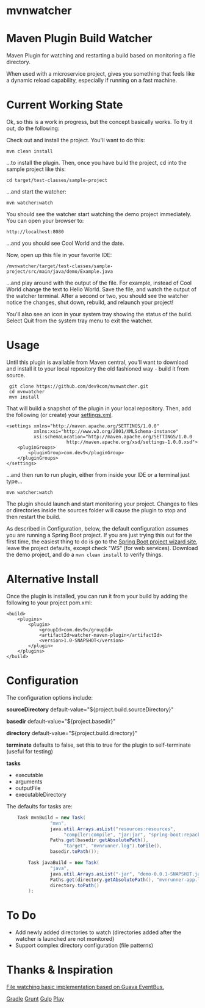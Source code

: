 # mvnwatcher

Maven Plugin Build Watcher
==========================

Maven Plugin for watching and restarting a build based on monitoring a file directory.  

When used with a microservice project, gives you something that feels like a dynamic reload capability, 
especially if running on a fast machine.  


Current Working State
=====================

Ok, so this is a work in progress, but the concept basically works.  To try it out, do the following:

Check out and install the project.  You'll want to do this:

    mvn clean install
   
...to install the plugin.  Then, once you have build the project, cd into the sample project like this:

    cd target/test-classes/sample-project

...and start the watcher:

    mvn watcher:watch
   
You should see the watcher start watching the demo project immediately.  You can open your browser to:

    http://localhost:8080

...and you should see Cool World and the date.

Now, open up this file in your favorite IDE:

    /mvnwatcher/target/test-classes/sample-project/src/main/java/demo/Example.java
   
...and play around with the output of the file.  For example, instead of Cool World change the text to Hello World.
Save the file, and watch the output of the watcher terminal.  After a second or two, you should see the watcher notice
the changes, shut down, rebuild, and relaunch your project!

You'll also see an icon in your system tray showing the status of the build.  Select Quit from the system tray menu
to exit the watcher.

Usage
=====

Until this plugin is available from Maven central, you'll want to download and install it to your local repository
the old fashioned way - build it from source.

     git clone https://github.com/dev9com/mvnwatcher.git
     cd mvnwatcher
     mvn install

That will build a snapshot of the plugin in your local repository.  Then, add the following (or create) 
your  [settings.xml](https://maven.apache.org/settings.html).  

    <settings xmlns="http://maven.apache.org/SETTINGS/1.0.0"
              xmlns:xsi="http://www.w3.org/2001/XMLSchema-instance"
              xsi:schemaLocation="http://maven.apache.org/SETTINGS/1.0.0
                          http://maven.apache.org/xsd/settings-1.0.0.xsd">
        <pluginGroups>
            <pluginGroup>com.dev9</pluginGroup>
        </pluginGroups>
    </settings>

...and then run to run plugin, either from inside your IDE or a terminal just type...

    mvn watcher:watch
    
The plugin should launch and start monitoring your project.  Changes to files or directories inside the sources
folder will cause the plugin to stop and then restart the build.

As described in Configuration, below, the default configuration assumes you are running a Spring Boot project.  If
you are just trying this out for the first time, the easiest thing to do is go to the 
[Spring Boot project wizard site](http://start.spring.io/), leave the project defaults, except check "WS" (for web
services).  Download the demo project, and do a `mvn clean install` to verify things. 


Alternative Install
===================

Once the plugin is installed, you can run it from your build by adding the following to your project pom.xml:

    <build>
        <plugins>
            <plugin>
                <groupId>com.dev9</groupId>
                <artifactId>watcher-maven-plugin</artifactId>
                <version>1.0-SNAPSHOT</version>
            </plugin>
        </plugins>
    </build>


Configuration
=============

The configuration options include:

**sourceDirectory** default-value="${project.build.sourceDirectory}"

**basedir** default-value="${project.basedir}"

**directory** default-value="${project.build.directory}"

**terminate** defaults to false, set this to true for the plugin to self-terminate (useful for testing)

**tasks**
  * executable
  * arguments
  * outputFile
  * executableDirectory
    
The defaults for tasks are:

````java
    Task mvnBuild = new Task(
                "mvn",
                java.util.Arrays.asList("resources:resources", 
                     "compiler:compile", "jar:jar", "spring-boot:repackage"),
                Paths.get(basedir.getAbsolutePath(), 
                     "target", "mvnrunner.log").toFile(),
                basedir.toPath());

        Task javaBuild = new Task(
                "java",
                java.util.Arrays.asList("-jar", "demo-0.0.1-SNAPSHOT.jar"),
                Paths.get(directory.getAbsolutePath(), "mvnrunner-app.log").toFile(),
                directory.toPath()
        );
````

To Do
=====

* Add newly added directories to watch (directories added after the watcher is launched are not monitored)
* Support complex directory configuration (file patterns)

Thanks & Inspiration
====================

[File watching basic implementation based on Guava EventBus.](http://codingjunkie.net/eventbus-watchservice/)

[Gradle](https://docs.gradle.org/current/release-notes#continuous-build)
[Grunt](https://github.com/gruntjs/grunt-contrib-watch)
[Gulp](https://www.npmjs.com/package/gulp-watch)
[Play](https://www.playframework.com/)
